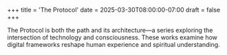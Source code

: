 +++
title = 'The Protocol'
date = 2025-03-30T08:00:00-07:00
draft = false
+++

The Protocol is both the path and its architecture—a series exploring the intersection of technology and consciousness. These works examine how digital frameworks reshape human experience and spiritual understanding.


